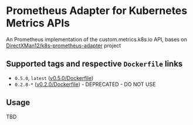 # Prometheus Adapter for Kubernetes Metrics APIs
An Prometheus implementation of the custom.metrics.k8s.io API, bases on [DirectXMan12/k8s-prometheus-adapter](https://github.com/DirectXMan12/k8s-prometheus-adapter) project 

## Supported tags and respective `Dockerfile` links
 - `0.5.0`, `latest` ([v0.5.0/Dockerfile](https://github.com/kublr/k8s-prometheus-adapter/blob/v0.5.0/Dockerfile)) 
 - `0.2.0-*` ([v0.2.0/Dockerfile](https://github.com/kublr/k8s-prometheus-adapter/blob/version-0.2/deploy/Dockerfile)) - DEPRECATED - DO NOT USE
 
## Usage
TBD
